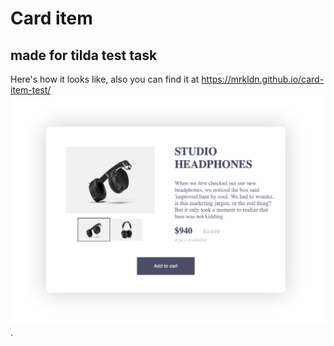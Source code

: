 # Card item
## made for tilda test task

Here's how it looks like, also you can find it at https://mrkldn.github.io/card-item-test/
![screenshot](readme-asset/example.png).
